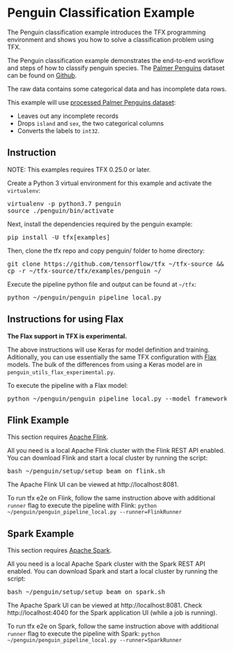 # Penguin Classification Example

The Penguin classification example introduces the TFX programming
environment and shows you how to solve a classification problem using
TFX.

The Penguin classification example demonstrates the end-to-end workflow
and steps of how to classify penguin species.
The [Palmer Penguins](https://allisonhorst.github.io/palmerpenguins/articles/intro.html) dataset can be found on [Github](https://github.com/allisonhorst/palmerpenguins).

The raw data contains some categorical data and has incomplete data rows.

This example will use
[processed Palmer Penguins dataset](https://storage.googleapis.com/download.tensorflow.org/data/palmer_penguins/penguins_processed.csv):
* Leaves out any incomplete records
* Drops `island` and `sex`, the two categorical columns
* Converts the labels to `int32`.

## Instruction

NOTE: This examples requires TFX 0.25.0 or later.

Create a Python 3 virtual environment for this example and activate the
`virtualenv`:

<pre class="devsite-terminal devsite-click-to-copy">
virtualenv -p python3.7 penguin
source ./penguin/bin/activate
</pre>

Next, install the dependencies required by the penguin example:

<pre class="devsite-terminal devsite-click-to-copy">
pip install -U tfx[examples]
</pre>

Then, clone the tfx repo and copy penguin/ folder to home directory:

<pre class="devsite-terminal devsite-click-to-copy">
git clone https://github.com/tensorflow/tfx ~/tfx-source && pushd ~/tfx-source
cp -r ~/tfx-source/tfx/examples/penguin ~/
</pre>

Execute the pipeline python file and output can be found at `~/tfx`:

<pre class="devsite-terminal devsite-click-to-copy">
python ~/penguin/penguin_pipeline_local.py
</pre>

## Instructions for using Flax

**The Flax support in TFX is experimental.**

The above instructions will use Keras for model definition and training.
Aditionally, you can use essentially the same TFX configuration with
[Flax](https://github.com/google/flax) models. The bulk of the differences
from using a Keras model are in `penguin_utils_flax_experimental.py`.

To execute the pipeline with a Flax model:
<pre class="devsite-terminal devsite-click-to-copy">
python ~/penguin/penguin_pipeline_local.py --model_framework=flax_experimental
</pre>

## Flink Example

This section requires [Apache Flink](https://flink.apache.org/).

All you need is a local Apache Flink cluster with the Flink REST API enabled.
You can download Flink and start a local cluster by running the script:

<pre class="devsite-terminal devsite-click-to-copy">
bash ~/penguin/setup/setup_beam_on_flink.sh
</pre>

The Apache Flink UI can be viewed at http://localhost:8081.

To run tfx e2e on Flink, follow the same instruction above with additional
`runner` flag to execute the pipeline with Flink:
`python ~/penguin/penguin_pipeline_local.py --runner=FlinkRunner`

## Spark Example

This section requires [Apache Spark](https://spark.apache.org/).

All you need is a local Apache Spark cluster with the Spark REST API enabled.
You can download Spark and start a local cluster by running the script:

<pre class="devsite-terminal devsite-click-to-copy">
bash ~/penguin/setup/setup_beam_on_spark.sh
</pre>

The Apache Spark UI can be viewed at http://localhost:8081. Check
http://localhost:4040 for the Spark application UI (while a job is running).

To run tfx e2e on Spark, follow the same instruction above with additional
`runner` flag to execute the pipeline with Spark:
`python ~/penguin/penguin_pipeline_local.py --runner=SparkRunner`

